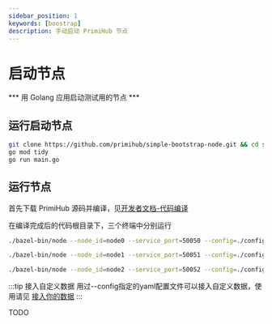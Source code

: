 ```yaml
---
sidebar_position: 1
keywords: [boostrap]
description: 手动启动 PrimiHub 节点
---
```


# 启动节点

*** 用 Golang 应用启动测试用的节点 *** 
 
## 运行启动节点

```bash
git clone https://github.com/primihub/simple-bootstrap-node.git && cd simple-bootstrap-node
go mod tidy
go run main.go
```

## 运行节点

首先下载 PrimiHub 源码并编译，见[开发者文档-代码编译](docs/../../developer-docs/build)

在编译完成后的代码根目录下，三个终端中分别运行

```bash
./bazel-bin/node --node_id=node0 --service_port=50050 --config=./config/node0.yaml
```
```bash
./bazel-bin/node --node_id=node1 --service_port=50051 --config=./config/node1.yaml
```
```bash
./bazel-bin/node --node_id=node2 --service_port=50052 --config=./config/node2.yaml
```

:::tip 接入自定义数据
用过--config指定的yaml配置文件可以接入自定义数据，使用请见 [接入你的数据](docs/../connect-datasource)
:::

TODO
